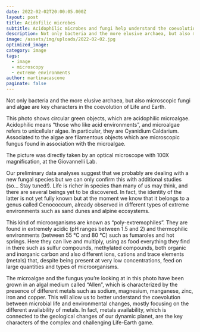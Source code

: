 ```yaml
---
date: 2022-02-02T20:00:05.000Z
layout: post
title: Acidofilic microbes
subtitle: Acidophilic microbes and fungi help understand the coevolution of Life and Planet
description: Not only bacteria and the more elusive archaea, but also microscopic fungi and algae are key characters in the coevolution of Life and Earth
image: /assets/img/uploads/2022-02-02.jpg
optimized_image:
category: image
tags:
  - image
  - microscopy
  - extreme environments
author: martinacascone
paginate: false
---
```


Not only bacteria and the more elusive archaea, but also microscopic fungi and algae are key characters in the coevolution of Life and Earth.

This photo shows circular green objects, which are acidophilic microalgae. Acidophilic means “those who like acid environments”, and microalgae refers to unicellular algae. In particular, they are Cyanidium Caldarium. Associated to the algae are filamentous objects which are microscopic fungus found in association with the microalgae.

The picture was directly taken by an optical microscope with 100X magnification, at the Giovannelli Lab.

Our preliminary data analyses suggest that we probably are dealing with a new fungal species but we can only confirm this with additional studies (so... Stay tuned!). Life is richer in species than many of us may think, and there are several beings yet to be discovered. In fact, the identity of the latter is not yet fully known but at the moment we know that it belongs to a genus called Cenococcum, already observed in different types of extreme environments such as sand dunes and alpine ecosystems.

This kind of microorganisms are known as “poly-extremophiles”. They are found in extremely acidic (pH ranges between 1.5 and 2) and thermophilic environments (between 55 °C and 80 °C) such as fumaroles and hot springs. Here they can live and multiply, using as food everything they find in there such as sulfur compounds, methylated compounds, both organic and inorganic carbon and also different ions, cations and trace elements (metals) that, despite being present at very low concentrations, feed on large quantities and types of microorganisms.

The microalgae and the fungus you’re looking at in this photo have been grown in an algal medium called “Allen”, which is characterized by the presence of different metals such as sodium, magnesium, manganese, zinc, iron and copper. This will allow us to better understand the coevolution between microbial life and environmental changes, mostly focusing on the different availability of metals. In fact, metals availability, which is connected to the geological changes of our dynamic planet, are the key characters of the complex and challenging Life-Earth game.

